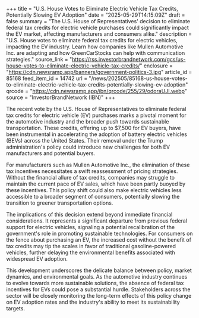 +++
title = "U.S. House Votes to Eliminate Electric Vehicle Tax Credits, Potentially Slowing EV Adoption"
date = "2025-05-29T14:15:09Z"
draft = false
summary = "The U.S. House of Representatives' decision to eliminate federal tax credits for electric vehicle purchases could significantly impact the EV market, affecting manufacturers and consumers alike."
description = "U.S. House votes to eliminate federal tax credits for electric vehicles, impacting the EV industry. Learn how companies like Mullen Automotive Inc. are adapting and how GreenCarStocks can help with communication strategies."
source_link = "https://rss.investorbrandnetwork.com/gcs/us-house-votes-to-eliminate-electric-vehicle-tax-credits/"
enclosure = "https://cdn.newsramp.app/banners/government-politics-3.jpg"
article_id = 85168
feed_item_id = 14742
url = "/news/202505/85168-us-house-votes-to-eliminate-electric-vehicle-tax-credits-potentially-slowing-ev-adoption"
qrcode = "https://cdn.newsramp.app/ibn/qrcode/255/29/odoraUJI.webp"
source = "InvestorBrandNetwork (IBN)"
+++

<p>The recent vote by the U.S. House of Representatives to eliminate federal tax credits for electric vehicle (EV) purchases marks a pivotal moment for the automotive industry and the broader push towards sustainable transportation. These credits, offering up to $7,500 for EV buyers, have been instrumental in accelerating the adoption of battery electric vehicles (BEVs) across the United States. Their removal under the Trump administration's policy could introduce new challenges for both EV manufacturers and potential buyers.</p><p>For manufacturers such as Mullen Automotive Inc., the elimination of these tax incentives necessitates a swift reassessment of pricing strategies. Without the financial allure of tax credits, companies may struggle to maintain the current pace of EV sales, which have been partly buoyed by these incentives. This policy shift could also make electric vehicles less accessible to a broader segment of consumers, potentially slowing the transition to greener transportation options.</p><p>The implications of this decision extend beyond immediate financial considerations. It represents a significant departure from previous federal support for electric vehicles, signaling a potential recalibration of the government's role in promoting sustainable technologies. For consumers on the fence about purchasing an EV, the increased cost without the benefit of tax credits may tip the scales in favor of traditional gasoline-powered vehicles, further delaying the environmental benefits associated with widespread EV adoption.</p><p>This development underscores the delicate balance between policy, market dynamics, and environmental goals. As the automotive industry continues to evolve towards more sustainable solutions, the absence of federal tax incentives for EVs could pose a substantial hurdle. Stakeholders across the sector will be closely monitoring the long-term effects of this policy change on EV adoption rates and the industry's ability to meet its sustainability targets.</p>